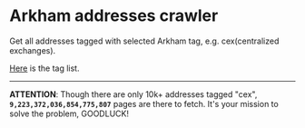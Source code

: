# Arkham addresses crawler

Get all addresses tagged with selected Arkham tag, e.g. cex(centralized exchanges).

[Here](https://docs.google.com/spreadsheets/d/1Dgp8_6r7W1gBjr_eug7c9HUFdc47luB77In6qLYK0r4/edit?usp=sharing) is the tag list.

---

**ATTENTION**: Though there are only 10k+ addresses tagged "cex", **`9,223,372,036,854,775,807`** pages are there to fetch. It's your mission to solve the problem, GOODLUCK!
